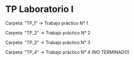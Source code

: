 # TP Laboratorio I

Carpeta: "TP_1" -> Trabajo práctico N° 1

Carpeta: "TP_2" -> Trabajo práctico N° 2

Carpeta: "TP_3" -> Trabajo práctico N° 3

Carpeta: "TP_4" -> Trabajo práctico N° 4 (NO TERMINADO)


